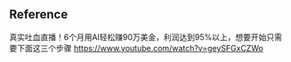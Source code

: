 ## Reference
真实吐血直播！6个月用AI轻松赚90万美金，利润达到95%以上，想要开始只需要下面这三个步骤
https://www.youtube.com/watch?v=geySFGxCZWo
